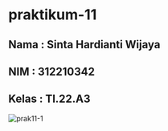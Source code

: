 # praktikum-11

## Nama : Sinta Hardianti Wijaya

## NIM : 312210342

## Kelas : TI.22.A3

![prak11-1](https://user-images.githubusercontent.com/115516473/213066933-c73a9c97-49cd-4e52-b0cf-ba152dbab80d.png)

